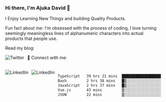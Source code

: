 ### Hi there, I'm Ajuka David 🥷

I Enjoy Learning New Things and building Quality Products.

Fun fact about me: I'm obsessed with the process of coding, I love turning seemingly meaningless lines of alphanumeric characters into actual products that people use.

Read my blog:

<a href="https://tobit.hashnode.dev/"> <img src="https://img.shields.io/badge/Hashnode-2962FF?style=for-the-badge&logo=hashnode&logoColor=white"
     alt="Twitter"
     style="float: left; margin-right: 10px;" /> </a>


📱 Connect with me: 

<br />
<a href="https://www.linkedin.com/in/david-ajuka-630660144/"> <img src="https://img.shields.io/badge/LinkedIn-0077B5?style=for-the-badge&logo=linkedin&logoColor=white"
     alt="LinkedIin"
     style="float: left; margin-right: 10px;" /> </a> <a href="mailto:ajuka.zephiniah@gmail.com"> <img src="https://img.shields.io/badge/Gmail-D14836?style=for-the-badge&logo=gmail&logoColor=white"
     alt="LinkedIin"
     style="float: left; margin-right: 10px;" /> </a>
     

<!--START_SECTION:waka-->

```txt
TypeScript   39 hrs 21 mins  █████████████████████▓░░░   86.06 %
Bash         2 hrs 38 mins   █▒░░░░░░░░░░░░░░░░░░░░░░░   05.79 %
JavaScript   2 hrs 37 mins   █▒░░░░░░░░░░░░░░░░░░░░░░░   05.73 %
Vue.js       43 mins         ▒░░░░░░░░░░░░░░░░░░░░░░░░   01.58 %
JSON         22 mins         ▒░░░░░░░░░░░░░░░░░░░░░░░░   00.83 %
```

<!--END_SECTION:waka-->
